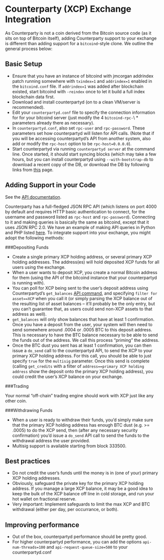 Counterparty (XCP) Exchange Integration
=========================================

As Counterparty is not a coin derived from the Bitcoin source code (as
it sits on top of Bitcoin itself), adding Counterparty support to your
exchange is different than adding support for a ``bitcoind``-style
clone. We outline the general process below:

Basic Setup
------------------

-  Ensure that you have an instance of bitcoind with jmcorgan addrindex
   patch running somewhere with ``txindex=1`` and ``addrindex=1``
   enabled in the ``bitcoind.conf`` file. If ``addrindex=1`` was added
   after blockchain existed, start bitcoind with ``-reindex`` once to
   let it build a full index blockchain data first.
-  Download and install counterpartyd (on to a clean VM/server is
   recommended).
-  Edit your ``counterpartyd.conf`` file to
   specify the connection information for for your bitcoind server (just
   modify the 4 ``bitcoind-rpc-``\ \* parameters already there as
   necessary).
-  In ``counterpartyd.conf``, also set ``rpc-user`` and
   ``rpc-password``. These parameters set how counterpartyd will listen
   for API calls. (Note that if you will be accessing counterpartyd’s
   API from another system, also add or modify the ``rpc-host`` option
   to be ``rpc-host=0.0.0.0``).
-  Start counterpartyd via running ``counterpartyd server`` at the
   command line. Once started, it should start syncing blocks (which may
   take a few hours, but you can install counterpartyd using
   ``--with-bootstrap-db`` to download a recent copy of the DB, or
   download the DB by following links from [this](http://support.counterparty.io/support/articles/5000003524-how-do-i-get-started-developing-on-counterparty-) page.

Adding Support in your Code
------------------------------------

See the [API documentation](/counterpartyd_API.md).

Counterparty has a full-fledged JSON RPC API (which listens on port 4000
by default and requires HTTP basic authentication to connect, for the
username and password listed as ``rpc-host`` and ``rpc-password``).
Connecting to it and making queries is basically the same as bitcoind,
except that it uses JSON RPC 2.0. We have an example of making API
queries in Python and PHP listed
[here](/counterpartyd_API.md).
To integrate support into your exchange, you might adopt the following
methods:

###Depositing Funds

-  Create a single primary XCP holding address, or several primary XCP
   holding addresses. The address(es) will hold deposited XCP funds for
   all users using the exchange.
-  When a user wants to deposit XCP, you create a normal Bitcoin address
   for them (using the API of the bitcoind instance that your
   counterpartyd is running with).
-  You can poll for XCP being sent to the user’s deposit address using
   Counterpartyd’s ``get_balances`` [API command](/counterpartyd_API.md), and specifying ``filter for asset==XCP``
   when you call it (or simply parsing the XCP balance out of the
   resulting list of asset balances – it’ll probably be the only entry,
   but you can’t guarantee that, as users could send non-XCP assets to
   that address as well).
-  ``get_balances`` will only show balances that have at least 1
   confirmation. Once you have a deposit from the user, your system will
   then need to send somewhere around .0004 or .0005 BTC to this deposit
   address. This is necessary to have the BTC balance necessary to be
   able to send the funds out of the address. We call this process
   “priming” the address.
-  Once the BTC dust you sent has at least 1 confirmation, you can then
   issue a ``do_send`` call to the counterpartyd API, to send the XCP to
   your primary XCP holding address. For this call, you should be able
   to just specify ``true`` for the ``multisig`` parameter. Once this
   send is complete (calling ``get_credits`` with a filter of
   ``address==primary XCP holding address`` show the deposit onto the
   primary XCP holding address), you could credit the user’s XCP balance
   on your exchange.

###Trading

Your normal “off-chain” trading engine should work with XCP just like
any other coin.

###Withdrawing Funds

-  When a user is ready to withdraw their funds, you’d simply make sure
   that the primary XCP holding address has enough BTC dust (e.g. >=
   .0005) to do the XCP send, then (after any necessary security
   confirmation) you’d issue a ``do_send`` API call to send the funds to
   the withdrawal address the user provided.
-  Multisig support is available starting from block 333500.

Best practices
------------------

-  Do not credit the user’s funds until the money is in (one of your)
   primary XCP holding addresses.
-  Obviously, safeguard the private key for the primary XCP holding
   address. If you manage a large XCP balance, it may be a good idea to
   keep the bulk of the XCP balance off line in cold storage, and run
   your hot wallet on fractional reserve.
-  Very important: Implement safeguards to limit the max XCP and BTC
   withdrawal (either per day, per occurrance, or both).

Improving performance
------------------------------------

-  Out of the box, counterpartyd performance should be pretty good.
-  For higher counterpartyd performance, you can add the options
   ``api-num-threads=100`` and ``api-request-queue-size=500`` to your
   counterpartyd.conf
